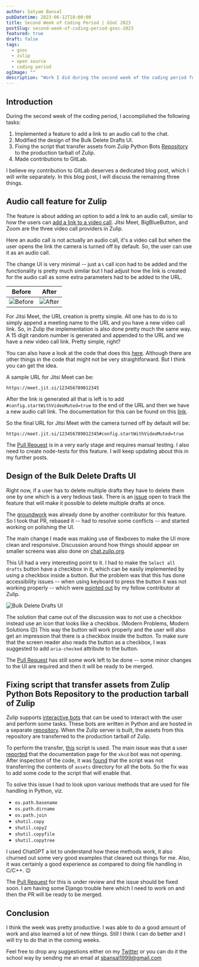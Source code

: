 ```yaml
---
author: Satyam Bansal
pubDatetime: 2023-06-12T18:00:00
title: Second Week of Coding Period | GSoC 2023
postSlug: second-week-of-coding-period-gsoc-2023
featured: true
draft: false
tags:
  - gsoc
  - zulip
  - open source
  - coding period
ogImage: ""
description: "Work I did during the second week of the coding period for GSoC 2023."
---
```


## Introduction

During the second week of the coding period, I accomplished the
following tasks:

1.  Implemented a feature to add a link to an audio call to the chat.
1.  Modified the design of the Bulk Delete Drafts UI.
1.  Fixing the script that transfer assets from Zulip Python Bots
    [Repository](https://github.com/zulip/python-zulip-api) to the
    production tarball of Zulip.
1.  Made contributions to GitLab.

I believe my contribution to GitLab deserves a dedicated blog post,
which I will write separately. In this blog post, I will discuss the
remaining three things.

## Audio call feature for Zulip

The feature is about adding an option to add a link to an audio call,
similar to how the users can [add a link to a video
call](https://zulip.com/help/start-a-call). Jitsi Meet, BigBlueButton,
and Zoom are the three video call providers in Zulip.

Here an audio call is not actually an audio call, it's a video call
but when the user opens the link the camera is turned off by default.
So, the user can use it as an audio call.

The change UI is very minimal -- just a 📞 call icon had to be added
and the functionality is pretty much similar but I had adjust how the
link is created for the audio call as some extra parameters had to be
added to the URL.

| <center>Before </center>                 | <center>After </center>                |
| ---------------------------------------- | -------------------------------------- |
| ![Before](/assets/audio_call_before.png) | ![After](/assets/audio_call_after.png) |

For Jitsi Meet, the URL creation is pretty simple. All one has to do
is to simply append a meeting name to the URL and you have a new video
call link. So, in Zulip the implementation is also done pretty much
the same way. A 15 digit random number is generated and appended to
the URL and we have a new video call link. Pretty simple, right?

You can also have a look at the code that does this
[here](https://github.com/zulip/zulip/blob/85681546ce5046f9663bf23358a5caae27d04493/web/src/compose.js#L691-L#693).
Although there are other things in the code that might not be very
straightforward. But I think you can get the idea.

A sample URL for Jitsi Meet can be:

```
https://meet.jit.si/123456789012345
```

After the link is generated all that is left is to add
`#config.startWithVideoMuted=true` to the end of the URL and then we
have a new audio call link. The documentation for this can be found on
this
[link](https://community.jitsi.org/t/url-parameters-to-join-jitsi-meet-with-camera-and-or-mic-disabled/32341/2).

So the final URL for Jitsi Meet with the camera turned off by default
will be:

```
https://meet.jit.si/123456789012345#config.startWithVideoMuted=true
```

The [Pull Request](https://github.com/zulip/zulip/pull/25922) is in a
very early stage and requires manual testing. I also need to create
node-tests for this feature. I will keep updating about this in my
further posts.

## Design of the Bulk Delete Drafts UI

Right now, if a user has to delete multiple drafts they have to delete
them one by one which is a very tedious task. There is an
[issue](https://github.com/zulip/zulip/issues/19360) open to track the
feature that will make it possible to delete multiple drafts at once.

The [groundwork](https://github.com/zulip/zulip/pull/19943) was
already done by another contributor for this feature. So I took that
PR, rebased it -- had to resolve some conflicts -- and started working
on polishing the UI.

The main change I made was making use of flexboxes to make the UI more
clean and responsive. Discussion around how things should appear on
smaller screens was also done on
[chat.zulip.org](https://chat.zulip.org/#narrow/stream/101-design/topic/bulk.20delete.20drafts.20.2319943/near/1568814).

This UI had a very interesting point to it. I had to make the `Select
all drafts` button have a checkbox in it, which can be easily
implemented by using a checkbox inside a button. But the problem was
that this has done accessibility issues -- when using keyboard to
press the button it was not working properly -- which were [pointed
out](https://chat.zulip.org/#narrow/stream/101-design/topic/bulk.20delete.20drafts.20.2319943/near/1585514)
by my fellow contributor at Zulip.

![Bulk Delete Drafts UI](/assets/bulk_delete_drafts_ui.png)

The solution that came out of the discussion was to not use a checkbox
instead use an icon that looks like a checkbox. (Modern Problems,
Modern Solutions 😌) This way the button will work properly and the
user will also get an impression that there is a checkbox inside the
button. To make sure that the screen reader also reads the button as a
checkbox, I was suggested to add `aria-checked` attribute to the
button.

The [Pull Request](https://github.com/zulip/zulip/pull/25610) has
still some work left to be done -- some minor changes to the UI are
required and then it will be ready to be merged.

## Fixing script that transfer assets from Zulip Python Bots Repository to the production tarball of Zulip

Zulip supports [interactive bots](https://zulip.com/api/running-bots)
that can be used to interact with the user and perform some tasks.
These bots are written in Python and are hosted in a separate
[repository](https://github.com/zulip/python-zulip-api). When the
Zulip server is built, the assets from this repository are transferred
to the production tarball of Zulip.

To perform the transfer,
[this](https://github.com/zulip/zulip/blob/main/tools/setup/generate_zulip_bots_static_files.py)
script is used. The main issue was that a user
[reported](https://chat.zulip.org/#narrow/stream/9-issues/topic/http.20500.20in.20xkcd.20bot.20docs/near/1579260)
that the documentation page for the `xkcd` bot was not opening. After
inspection of the code, it was
[found](https://chat.zulip.org/#narrow/stream/9-issues/topic/http.20500.20in.20xkcd.20bot.20docs/near/1579735)
that the script was not transferring the contents of `assets`
directory for all the bots. So the fix was to add some code to the
script that will enable that.

To solve this issue I had to look upon various methods that are used
for file handling in Python, viz.

- `os.path.basename`
- `os.path.dirname`
- `os.path.join`
- `shutil.copy`
- `shutil.copy2`
- `shutil.copyfile`
- `shutil.copytree`

I used ChatGPT a lot to understand how these methods work, it also
churned out some very good examples that cleared out things for me.
Also, it was certainly a good experience as compared to doing file
handling in C/C++. 😉

The [Pull Request](https://github.com/zulip/zulip/pull/25888) for this
is under review and the issue should be fixed soon. I am having some
Django trouble here which I need to work on and then the PR will be
ready to be merged.

## Conclusion

I think the week was pretty productive. I was able to do a good amount
of work and also learned a lot of new things. Still I think I can do
better and I will try to do that in the coming weeks.

Feel free to drop any suggestions either on my
[Twitter](https://twitter.com/sbansal1999) or you can do it the school
way by sending me an email at
[sbansal1999@gmail.com](mailto:sbansal1999@gmail.com)
